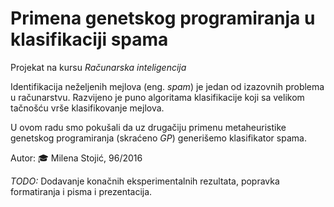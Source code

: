 # Primena genetskog programiranja u klasifikaciji spama

Projekat na kursu *Računarska inteligencija*

Identifikacija neželjenih mejlova (eng. *spam*) je jedan od izazovnih problema u računarstvu. 
Razvijeno je puno algoritama klasifikacije koji sa velikom tačnošću vrše klasifikovanje mejlova.

U ovom radu smo pokušali da uz drugačiju primenu metaheuristike genetskog programiranja (skraćeno *GP*) generišemo klasifikator spama.

Autor:
  :mortar_board: Milena Stojić, 96/2016
  
*TODO:* Dodavanje konačnih eksperimentalnih rezultata, popravka formatiranja i pisma i prezentacija.

